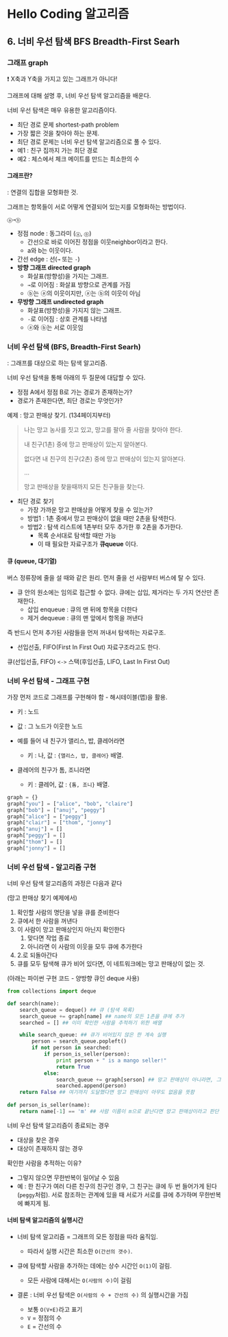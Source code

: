 # Hello Coding 알고리즘

## 6. 너비 우선 탐색 BFS Breadth-First Searh

### 그래프 graph

❗ X축과 Y축을 가지고 있는 그래프가 아니다!

그래프에 대해 설명 후, 너비 우선 탐색 알고리즘을 배운다.

너비 우선 탐색은 매우 유용한 알고리즘이다.

-  최단 경로 문제 shortest-path problem
  - 가장 짧은 것을 찾아야 하는 문제.
  - 최단 경로 문제는 너비 우선 탐색 알고리즘으로 풀 수 있다.
  - 예1 : 친구 집까지 가는 최단 경로
  - 예2 : 체스에서 체크 메이트를 만드는 최소한의 수

#### 그래프란?

: 연결의 집합을 모형화한 것.

그래프는 항목들이 서로 어떻게 연결되어 있는지를 모형화하는 방법이다.

`ⓐ→ⓑ`

- 정점 node : 동그라미 (`ⓐ`, `ⓑ`)
  - 간선으로 바로 이어진 정점을 이웃neighbor이라고 한다.
  - a와 b는 이웃이다.
- 간선 edge : 선(`→` 또는 `-`)
- **방향 그래프 directed graph**
  - 화살표(방향성)을 가지는 그래프. 
  - `→`로 이어짐 : 화살표 방향으로 관계를 가짐
  - ⓑ는 ⓐ의 이웃이지만, ⓐ는 ⓑ의 이웃이 아님
- **무방향 그래프 undirected graph**
  - 화살표(방향성)을 가지지 않는 그래프.
  -  `-`로 이어짐 : 상호 관계를 나타냄
  - ⓐ와 ⓑ는 서로 이웃임

### 너비 우선 탐색 (BFS, Breadth-First Searh)

: 그래프를 대상으로 하는 탐색 알고리즘.

너비 우선 탐색을 통해 아래의 두 질문에 대답할 수 있다.

- 정점 A에서 정점 B로 가는 경로가 존재하는가?
- 경로가 존재한다면, 최단 경로는 무엇인가?

예제 : 망고 판매상 찾기. (134페이지부터)

> 나는 망고 농사를 짓고 있고, 망고를 팔아 줄 사람을 찾아야 한다.
>
> 내 친구(1촌) 중에 망고 판매상이 있는지 알아본다.
>
> 없다면 내 친구의 친구(2촌) 중에 망고 판매상이 있는지 알아본다.
>
> ...
>
> 망고 판매상을 찾을때까지 모든 친구들을 찾는다.

- 최단 경로 찾기
  - 가장 가까운 망고 판매상을 어떻게 찾을 수 있는가?
  - 방법1 : 1촌 중에서 망고 판매상이 없을 때만 2촌을 탐색한다.
  - 방법2 : 탐색 리스트에 1촌부터 모두 추가한 후 2촌을 추가한다.
    - 목록 순서대로 탐색할 때만 가능
    - 이 때 필요한 자료구조가 **큐queue** 이다.

#### 큐 (queue, 대기열)

버스 정류장에 줄을 설 때와 같은 원리. 먼저 줄을 선 사람부터 버스에 탈 수 있다.

- 큐 안의 원소에는 임의로 접근할 수 없다. 큐에는 삽입, 제거라는 두 가지 연산만 존재한다.
  - 삽입 enqueue : 큐의 맨 뒤에 항목을 더한다
  - 제거 dequeue :  큐의 맨 앞에서 항목을 꺼낸다

즉 반드시 먼저 추가된 사람들을 먼저 꺼내서 탐색하는 자료구조. 

- 선입선출, FIFO(First In First Out) 자료구조라고도 한다.

큐(선입선출, FIFO) `<->` 스택(후입선출, LIFO, Last In First Out)

### 너비 우선 탐색 - 그래프 구현

가장 먼저 코드로 그래프를 구현해야 함 - 해시테이블(맵)을 활용.

- 키 : 노드
- 값 : 그 노드가 이웃한 노드

- 예를 들어 내 친구가 앨리스, 밥, 클레어라면
  - 키 : 나, 값 : `{앨리스, 밥, 클레어}` 배열.
- 클레어의 친구가 톰, 조니라면
  - 키 : 클레어, 값 : `{톰, 조니}` 배열.

```python
graph = {}
graph["you"] = ["alice", "bob", "claire"]
graph["bob"] = ["anuj", "peggy"]
graph["alice"] = ["peggy"]
graph["clair"] = ["thom", "jonny"]
graph["anuj"] = []
graph["peggy"] = []
graph["thom"] = []
graph["jonny"] = []
```

### 너비 우선 탐색 - 알고리즘 구현

너비 우선 탐색 알고리즘의 과정은 다음과 같다

(망고 판매상 찾기 예제에서)

1. 확인할 사람의 명단을 넣을 큐를 준비한다
2. 큐에서 한 사람을 꺼낸다
3. 이 사람이 망고 판매상인지 아닌지 확인한다
   1. 맞다면 작업 종료 
   2. 아니라면 이 사람의 이웃을 모두 큐에 추가한다
4. 2.로 되돌아간다
5. 큐를 모두 탐색해 큐가 비어 있다면, 이 네트워크에는 망고 판매상이 없는 것.

(아래는 파이썬 구현 코드 - 양방향 큐인 deque 사용)

```python
from collections import deque

def search(name):
    search_queue = deque() ## 큐 (탐색 목록)
	search_queue += graph[name] ## name의 모든 1촌을 큐에 추가
    searched = [] ## 이미 확인한 사람을 추적하기 위한 배열

	while search_queue: ## 큐가 비어있지 않은 한 계속 실행
	    person = search_queue.popleft()
        if not person in searched:
		    if person_is_seller(person):
		        print person + " is a mango seller!"
        		return True
		    else:
		        search_queue += graph[serson] ## 망고 판매상이 아니라면, 그 사람의 이웃들을 큐에 추가
                searched.append(person)
	return False ## 여기까지 도달했다면 망고 판매상이 아무도 없음을 뜻함
 
def person_is_seller(name):
    return name[-1] == 'm' ## 사람 이름이 m으로 끝난다면 망고 판매상이라고 판단
```

너비 우선 탐색 알고리즘이 종료되는 경우

- 대상을 찾은 경우
- 대상이 존재하지 않는 경우

확인한 사람을 추적하는 이유?

- 그렇지 않으면 무한반복이 일어날 수 있음
- 예 : 한 친구가 여러 다른 친구의 친구인 경우, 그 친구는 큐에 두 번 들어가게 된다 (`peggy`처럼). 서로 참조하는 관계에 있을 때 서로가 서로를 큐에 추가하며 무한반복에 빠지게 됨.

#### 너비 탐색 알고리즘의 실행시간

- 너비 탐색 알고리즘 = 그래프의 모든 정점을 따라 움직임.
  - 따라서 실행 시간은 최소한 `O(간선의 갯수)`.

- 큐에 탐색할 사람을 추가하는 데에는 상수 시간인 `O(1)`이 걸림.
  - 모든 사람에 대해서는 `O(사람의 수)`이 걸림
- 결론 : 너비 우선 탐색은 `O(사람의 수 + 간선의 수)` 의 실행시간을 가짐
  - 보통 `O(V+E)`라고 표기
  - `V` = 정점의 수
  - `E` = 간선의 수

